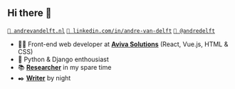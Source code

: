 ## Hi there 👋 

[`👤 andrevandelft.nl`](https://andrevandelft.nl) [`🔗 linkedin.com/in/andre-van-delft`](https://www.linkedin.com/in/andre-van-delft/) [`📸 @andredelft`](https://instagram.com/@andredelft)

* 🧑‍💻 Front-end web developer at [**Aviva Solutions**](https://avivasolutions.nl/en) (React, Vue.js, HTML & CSS)
* 🐍 Python & Django enthousiast
* 📚 [**Researcher**](https://github.com/andredelft/phusis-index) in my spare time
* ✒️ [**Writer**](https://andrevandelft.nl/essays) by night
